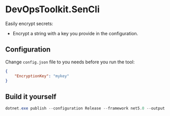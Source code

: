 # DevOpsToolkit.SenCli

Easily encrypt secrets:

- Encrypt a string with a key you provide in the configuration.

## Configuration

Change `config.json` file to you needs before you run the tool:

```json
{
    "EncryptionKey": "mykey"
}
```

## Build it yourself

```powershell
dotnet.exe publish --configuration Release --framework net5.0 --output Publish --self-contained True --runtime win-x64 --verbosity Normal /property:PublishTrimmed=True /property:PublishSingleFile=True /property:IncludeNativeLibrariesForSelfExtract=True /property:DebugType=None /property:DebugSymbols=False
```